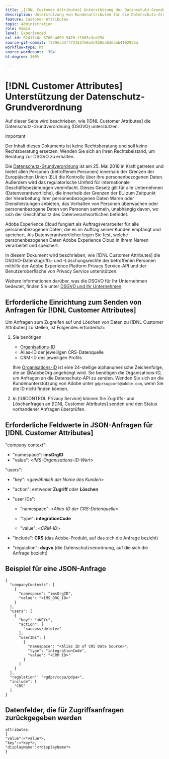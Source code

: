 ```yaml
---
title: „[!DNL Customer Attributes] Unterstützung der Datenschutz-Grundverordnung“
description: Unterstützung von Kundenattributen für die Datenschutz-Grundverordnung (DSGVO)
feature: Customer Attributes
topic: Administration
role: Admin
level: Experienced
exl-id: 02417c0c-6780-4699-9470-f1685c3cd25d
source-git-commit: f229ec33ff721527e6a4c920ea63eabb4102935a
workflow-type: ht
source-wordcount: '394'
ht-degree: 100%

---
```


# [!DNL Customer Attributes] Unterstützung der Datenschutz-Grundverordnung

Auf dieser Seite wird beschrieben, wie [!DNL Customer Attributes] die Datenschutz-Grundverordnung (DSGVO) unterstützen.

>[!IMPORTANT]
>
>Der Inhalt dieses Dokuments ist keine Rechtsberatung und soll keine Rechtsberatung ersetzen. Wenden Sie sich an Ihren Rechtsbeistand, um Beratung zur DSGVO zu erhalten.

Die [Datenschutz-Grundverordnung](https://business.adobe.com/de/privacy/general-data-protection-regulation.html) ist am 25. Mai 2018 in Kraft getreten und bietet allen Personen (betroffenen Personen) innerhalb der Grenzen der Europäischen Union (EU) die Kontrolle über ihre personenbezogenen Daten. Außerdem wird das regulatorische Umfeld für internationale Geschäftsbeziehungen vereinfacht. Dieses Gesetz gilt für alle Unternehmen (Datenverantwortliche), die innerhalb der Grenzen der EU zum Zeitpunkt der Verarbeitung ihrer personenbezogenen Daten Waren oder Dienstleistungen anbieten, das Verhalten von Personen überwachen oder personenbezogene Daten von Personen sammeln, unabhängig davon, wo sich der Geschäftssitz des Datenverantwortlichen befindet.

Adobe Experience Cloud fungiert als Auftragsverarbeiter für alle personenbezogenen Daten, die es im Auftrag seiner Kunden empfängt und speichert. Als Datenverantwortlicher legen Sie fest, welche personenbezogenen Daten Adobe Experience Cloud in Ihrem Namen verarbeitet und speichert.

In diesem Dokument wird beschrieben, wie [!DNL Customer Attributes] die DSGVO-Datenzugriffs- und -Löschungsrechte der betroffenen Personen mithilfe der Adobe Experience Platform Privacy Service-API und der Benutzeroberfläche von Privacy Service unterstützen.

Weitere Informationen darüber, was die DSGVO für Ihr Unternehmen bedeutet, finden Sie unter [DSGVO und Ihr Unternehmen](https://business.adobe.com/de/privacy/general-data-protection-regulation.html).

## Erforderliche Einrichtung zum Senden von Anfragen für [!DNL Customer Attributes]

Um Anfragen zum Zugreifen auf und Löschen von Daten zu [!DNL Customer Attributes] zu stellen, ist Folgendes erforderlich:

1. Sie benötigen:

   * [Organisations-ID](#organizations.md)
   * Alias-ID der jeweiligen CRS-Datenquelle
   * CRM-ID des jeweiligen Profils

   Ihre [Organisations-ID](#organizations.md) ist eine 24-stellige alphanumerische Zeichenfolge, die an @AdobeOrg angehängt wird. Sie benötigen die Organisations-ID, um Anfragen an die Datenschutz-API zu senden. Wenden Sie sich an die Kundenunterstützung von Adobe unter `gdprsupport@adobe.com`, wenn Sie die ID nicht finden können.

1. In [!UICONTROL Privacy Service] können Sie Zugriffs- und Löschanfragen an [!DNL Customer Attributes] senden und den Status vorhandener Anfragen überprüfen.

## Erforderliche Feldwerte in JSON-Anfragen für [!DNL Customer Attributes]

&quot;company context&quot;:

* &quot;namespace&quot;: **imsOrgID**
* &quot;value&quot;: &lt;*IMS-Organisations-ID-Wert*>

&quot;users&quot;:

* &quot;key&quot;: &lt;*gewöhnlich der Name des Kunden*>

* &quot;action&quot;: entweder **Zugriff** oder **Löschen**

* &quot;user IDs&quot;:

   * &quot;namespace&quot;: &lt;*Alias-ID der CRS-Datenquelle*>

   * &quot;type&quot;: **integrationCode**

   * &quot;value&quot;: &lt;*CRM-ID*>

* &quot;include&quot;: **CRS** (das Adobe-Produkt, auf das sich die Anfrage bezieht)

* &quot;regulation&quot;: **dsgvo** (die Datenschutzverordnung, auf die sich die Anfrage bezieht)

## Beispiel für eine JSON-Anfrage

```
{
  "companyContexts": [
    {
      "namespace": "imsOrgID",
      "value": "<IMS_ORG_ID>"
    }
  ],
  "users": [
    {
      "key": "<KEY>",
      "action": [
        "<access/delete>"
      ],
      "userIDs": [
        {
          "namespace": "<Alias ID of CRS Data Source>",
          "type": "integrationCode",
          "value": "<CRM ID>"
        }
      ]
    }
  ],
  "regulation": "<gdpr/ccpa/pdpa>",
  "include": [
    "CRS"
  ]
}
```

## Datenfelder, die für Zugriffsanfragen zurückgegeben werden

```
attributes:
{
"value":<*value*>,
"key":<*key*>,
"displayName":<*displayName*>
}
```
